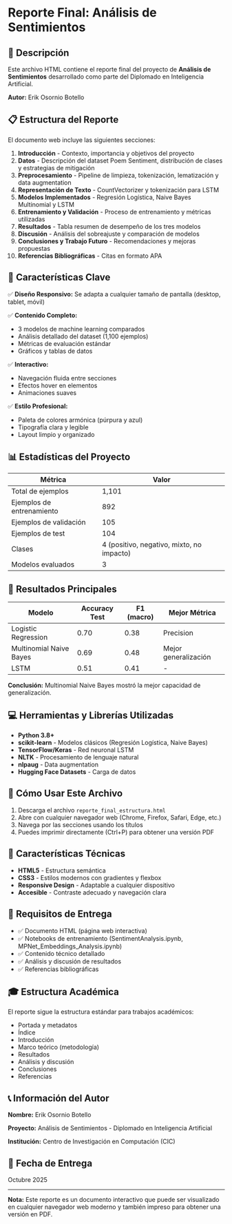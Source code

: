 # Reporte Final: Análisis de Sentimientos

## 📄 Descripción

Este archivo HTML contiene el reporte final del proyecto de **Análisis de Sentimientos** desarrollado como parte del Diplomado en Inteligencia Artificial.

**Autor:** Erik Osornio Botello

## 📋 Estructura del Reporte

El documento web incluye las siguientes secciones:

1. **Introducción** - Contexto, importancia y objetivos del proyecto
2. **Datos** - Descripción del dataset Poem Sentiment, distribución de clases y estrategias de mitigación
3. **Preprocesamiento** - Pipeline de limpieza, tokenización, lematización y data augmentation
4. **Representación de Texto** - CountVectorizer y tokenización para LSTM
5. **Modelos Implementados** - Regresión Logística, Naive Bayes Multinomial y LSTM
6. **Entrenamiento y Validación** - Proceso de entrenamiento y métricas utilizadas
7. **Resultados** - Tabla resumen de desempeño de los tres modelos
8. **Discusión** - Análisis del sobreajuste y comparación de modelos
9. **Conclusiones y Trabajo Futuro** - Recomendaciones y mejoras propuestas
10. **Referencias Bibliográficas** - Citas en formato APA

## 🎯 Características Clave

✅ **Diseño Responsivo:** Se adapta a cualquier tamaño de pantalla (desktop, tablet, móvil)

✅ **Contenido Completo:** 
- 3 modelos de machine learning comparados
- Análisis detallado del dataset (1,100 ejemplos)
- Métricas de evaluación estándar
- Gráficos y tablas de datos

✅ **Interactivo:**
- Navegación fluida entre secciones
- Efectos hover en elementos
- Animaciones suaves

✅ **Estilo Profesional:**
- Paleta de colores armónica (púrpura y azul)
- Tipografía clara y legible
- Layout limpio y organizado

## 📊 Estadísticas del Proyecto

| Métrica | Valor |
|---------|-------|
| Total de ejemplos | 1,101 |
| Ejemplos de entrenamiento | 892 |
| Ejemplos de validación | 105 |
| Ejemplos de test | 104 |
| Clases | 4 (positivo, negativo, mixto, no impacto) |
| Modelos evaluados | 3 |

## 🚀 Resultados Principales

| Modelo | Accuracy Test | F1 (macro) | Mejor Métrica |
|--------|---------------|-----------|---------------|
| Logistic Regression | 0.70 | 0.38 | Precision |
| Multinomial Naive Bayes | 0.69 | 0.48 | Mejor generalización |
| LSTM | 0.51 | 0.41 | - |

**Conclusión:** Multinomial Naive Bayes mostró la mejor capacidad de generalización.

## 💻 Herramientas y Librerías Utilizadas

- **Python 3.8+**
- **scikit-learn** - Modelos clásicos (Regresión Logística, Naive Bayes)
- **TensorFlow/Keras** - Red neuronal LSTM
- **NLTK** - Procesamiento de lenguaje natural
- **nlpaug** - Data augmentation
- **Hugging Face Datasets** - Carga de datos

## 📖 Cómo Usar Este Archivo

1. Descarga el archivo `reporte_final_estructura.html`
2. Abre con cualquier navegador web (Chrome, Firefox, Safari, Edge, etc.)
3. Navega por las secciones usando los títulos
4. Puedes imprimir directamente (Ctrl+P) para obtener una versión PDF

## 🔧 Características Técnicas

- **HTML5** - Estructura semántica
- **CSS3** - Estilos modernos con gradientes y flexbox
- **Responsive Design** - Adaptable a cualquier dispositivo
- **Accesible** - Contraste adecuado y navegación clara

## 📝 Requisitos de Entrega

- ✅ Documento HTML (página web interactiva)
- ✅ Notebooks de entrenamiento (SentimentAnalysis.ipynb, MPNet_Embeddings_Analysis.ipynb)
- ✅ Contenido técnico detallado
- ✅ Análisis y discusión de resultados
- ✅ Referencias bibliográficas

## 🎓 Estructura Académica

El reporte sigue la estructura estándar para trabajos académicos:
- Portada y metadatos
- Índice
- Introducción
- Marco teórico (metodología)
- Resultados
- Análisis y discusión
- Conclusiones
- Referencias

## 📞 Información del Autor

**Nombre:** Erik Osornio Botello

**Proyecto:** Análisis de Sentimientos - Diplomado en Inteligencia Artificial

**Institución:** Centro de Investigación en Computación (CIC)

## 📅 Fecha de Entrega

Octubre 2025

---

**Nota:** Este reporte es un documento interactivo que puede ser visualizado en cualquier navegador web moderno y también impreso para obtener una versión en PDF.
